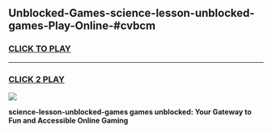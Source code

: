 
## Unblocked-Games-science-lesson-unblocked-games-Play-Online-#cvbcm
<h3>
<a href="https://premium.freeplayer.one?title=science-lesson-unblocked-games&ref=27F">CLICK TO PLAY</a></h3>
<hr>

<h3>
<a href="https://premium.freeplayer.one?title=science-lesson-unblocked-games&ref=27F">CLICK 2 PLAY</a>
  
</h3>

<a href="https://premium.freeplayer.one?title=science-lesson-unblocked-games&ref=27F"><img src="https://clearcache.store/games.png"></a>


**science-lesson-unblocked-games games unblocked: Your Gateway to Fun and Accessible Online Gaming**
